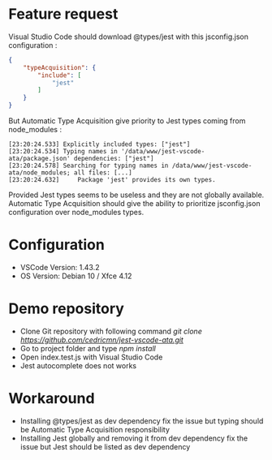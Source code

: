 # Feature request

Visual Studio Code should download @types/jest with this jsconfig.json configuration :

```json
{
    "typeAcquisition": {
        "include": [
            "jest"
        ]
    }
}
```

But Automatic Type Acquisition give priority to Jest types coming from node_modules :

```
[23:20:24.533] Explicitly included types: ["jest"]
[23:20:24.534] Typing names in '/data/www/jest-vscode-ata/package.json' dependencies: ["jest"]
[23:20:24.578] Searching for typing names in /data/www/jest-vscode-ata/node_modules; all files: [...]
[23:20:24.632]     Package 'jest' provides its own types.
```

Provided Jest types seems to be useless and they are not globally available. Automatic Type Acquisition should give the ability to prioritize jsconfig.json configuration over node_modules types.

# Configuration

- VSCode Version: 1.43.2
- OS Version: Debian 10 / Xfce 4.12

# Demo repository

- Clone Git repository with following command *git clone https://github.com/cedricmn/jest-vscode-ata.git*
- Go to project folder and type *npm install*
- Open index.test.js with Visual Studio Code
- Jest autocomplete does not works

# Workaround

- Installing @types/jest as dev dependency fix the issue but typing should be Automatic Type Acquisition responsibility
- Installing Jest globally and removing it from dev dependency fix the issue but Jest should be listed as dev dependency
